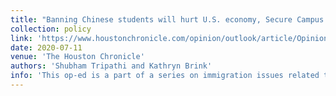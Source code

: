 ```yaml
---
title: "Banning Chinese students will hurt U.S. economy, Secure Campus Act will threaten U.S. STEM research"
collection: policy
link: 'https://www.houstonchronicle.com/opinion/outlook/article/Opinion-Banning-Chinese-students-will-hurt-U-S-15400149.php'
date: 2020-07-11
venue: 'The Houston Chronicle'
authors: 'Shubham Tripathi and Kathryn Brink'
info: 'This op-ed is a part of a series on immigration issues related to higher education. Other op-eds in this series:<ul><li><b>As immigrant scientists advance lifesaving research, lawmakers must protect them</b> [<a href="https://www.dailycal.org/2020/07/10/as-immigrant-scientists-advance-lifesaving-research-lawmakers-must-protect-them/">Link</a>]</li></ul>The initiative was organized with colleagues from the NSPN.'
---
```

